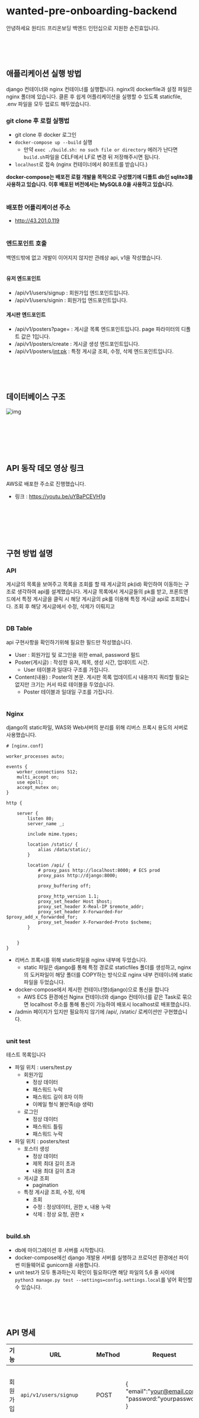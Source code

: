 ﻿# wanted-pre-onboarding-backend
 
안녕하세요 원티드 프리온보딩 백엔드 인턴십으로 지원한 손진효입니다.
<br/><br/><br/><br/><br/>

## 애플리케이션 실행 방법
django 컨테이너와 nginx 컨테이너를 실행합니다. nginx의 dockerfile과 설정 파일은 nginx 폴더에 있습니다.
클론 후 쉽게 어플리케이션을 실행할 수 있도록 staticfile, .env 파일을 모두 업로드 해두었습니다.

### git clone 후 로컬 실행법
- git clone 후 docker 로그인
- `docker-compose up --build` 실행
  - 만약 `exec ./build.sh: no such file or directory` 에러가 난다면 `build.sh`파일을 CELF에서 LF로 변경 뒤 저장해주시면 됩니다.
- `localhost`로 접속 (nginx 컨테이너에서 80포트를 받습니다.)

**docker-compose는 배포전 로컬 개발을 목적으로 구성했기에 디폴트 db인 sqlite3를 사용하고 있습니다.
이후 배포된 버전에서는 MySQL8.0을 사용하고 있습니다.**
<br/><br/>
### 배포한 어플리케이션 주소
- http://43.201.0.119
<br/><br/>
### 엔드포인트 호출
백엔드밖에 없고 개발이 이어지지 않지만 관례상 api, v1을 작성했습니다.
<br/><br/>
#### 유저 엔드포인트
- /api/v1/users/signup : 회원가입 엔드포인트입니다.
- /api/v1/users/signin : 회원가입 엔드포인트입니다.
#### 게시판 엔드포인트
- /api/v1/posters?page= : 게시글 목록 엔드포인트입니다. page 파라미터의 디폴트 값은 1입니다.
- /api/v1/posters/create : 게시글 생성 엔드포인트입니다.
- /api/v1/posters/<int:pk> : 특정 게시글 조회, 수정, 삭제 엔드포인트입니다.
<br/><br/><br/><br/><br/>
## 데이터베이스 구조

![img](https://github.com/SonJinHYo/image_repo/blob/main/image_server/wanted_erd.png?raw=true)

<br/><br/><br/><br/><br/>
## API 동작 데모 영상 링크
AWS로 배포한 주소로 진행했습니다. 
-  링크 : https://youtu.be/uYBaPCEVH1g

<br/><br/><br/><br/><br/>
## 구현 방법 설명
### API
게시글의 목록을 보여주고 목록을 조회를 할 때 게시글의 pk(id) 확인하여 이동하는 구조로 생각하여 api를 설계했습니다.
게시글 목록에서 게시글들의 pk를 받고, 프론트엔드에서 특정 게시글을 클릭 시 해당 게시글의 pk를 이용해 특정 게시글 api로 조회합니다.
조회 후 해당 게시글에서 수정, 삭제가 이뤄지고 
<br/><br/>
### DB Table
api 구현사항을 확인하기위해 필요한 필드만 작성했습니다.
- User : 회원가입 및 로그인을 위한 email, password 필드
- Poster(게시글) : 작성한 유저, 제목, 생성 시간, 업데이트 시간.
  - User 테이블과 일대다 구조를 가집니다.
- Content(내용) : Poster의 본문. 게시판 목록 업데이트시 내용까지 쿼리할 필요는 없지만 크기는 커서 따로 테이블을 두었습니다.
  - Poster 테이블과 일대일 구조를 가집니다.
<br/><br/>
### Nginx
django의 static파일, WAS와 Web서버의 분리를 위해 리버스 프록시 용도의 서버로 사용했습니다.
```
# [nginx.conf]

worker_processes auto;

events {
    worker_connections 512;
    multi_accept on;
    use epoll;
    accept_mutex on;
}

http {

    server {
        listen 80;
        server_name _;

        include mime.types;

        location /static/ {
            alias /data/static/;
        }

        location /api/ {
            # proxy_pass http://localhost:8000; # ECS prod
            proxy_pass http://django:8000;

            proxy_buffering off;

            proxy_http_version 1.1;
            proxy_set_header Host $host;
            proxy_set_header X-Real-IP $remote_addr;
            proxy_set_header X-Forwarded-For $proxy_add_x_forwarded_for;
            proxy_set_header X-Forwarded-Proto $scheme;
        }


    }
}

```
- 리버스 프록시를 위해 static파일을 nginx 내부에 두었습니다.
  - static 파일은 django를 통해 특정 경로로 staticfiles 폴더를 생성하고, nginx의 도커파일이 해당 폴더를 COPY하는 방식으로 nginx 내부 컨테이너에 static 파일을 두었습니다.
- docker-compose에서 제시한 컨테이너명(django)으로 통신을 합니다
  - AWS ECS 환경에선 Nginx 컨테이너와 django 컨테이너를 같은 Task로 묶으면 localhost 주소를 통해 통신이 가능하여 배포시 localhost로 배포했습니다.
- /admin 페이지가 있지만 필요하지 않기에 /api/, /static/ 로케이션만 구현했습니다.
<br/><br/>
### unit test
테스트 목록입니다
- 파일 위치 : users/test.py
  - 회원가입
    - 정상 데이터
    - 패스워드 누락
    - 패스워드 길이 8자 이하
    - 이메일 형식 불만족(@ 생략)
  - 로그인
    - 정상 데이터
    - 패스워드 틀림
    - 패스워드 누락
- 파일 위치 : posters/test
  - 포스터 생성
    - 정상 데이터
    - 제목 최대 길이 초과
    - 내용 최대 길이 초과
  - 게시글 조회
    - pagination
  - 특정 게시글 조회, 수정, 삭제
    - 조회
    - 수정 : 정상데이터, 권한 x, 내용 누락
    - 삭제 : 정상 요청, 권한 x
<br/><br/>
### build.sh
- db에 마이그레이션 후 서버를 시작합니다.
- docker-compose에선 django 개발용 서버를 실행하고 프로덕션 환경에선 파이썬 미들웨어로 gunicorn을 사용합니다.
- unit test가 모두 통과하는지 확인이 필요하다면 해당 파일의 5,6 줄 사이에 `python3 manage.py test --settings=config.settings.local`를 넣어 확인할 수 있습니다.
<br/><br/><br/><br/><br/>

## API 명세
| 기능        | URL                       | MeThod           | Request                                                      | Response                                                     |
| ----------- | ------------------------- | ---------------- | ------------------------------------------------------------ | ------------------------------------------------------------ |
| 회원가입    | `api/v1/users/signup`     | POST             | {<br />"email":"your@email.com",<br />"password:"yourpassword"<br />} | 201 CREATE<br />"회원가입 완료"<br /><br />400 BAD_REQUEST<br />"회원가입 실패. 패스워드가 8자 미만이거나 이미 이미 존재하는 email입니다." |
| 로그인      | `api/v1/users/signin`     | POST             | {<br />"email":"your@email.com",<br />"password:"yourpassword"<br />} | 200 OK<br />{"token":"your_jwt_token"}<br /><br />400 BAD_REQUEST<br />{"error":"유효하지 않은 email과 password 조합입니다.}<br /><br />400 BAD_REQUEST<br />"email과 password를 모두 입력해주세요" |
| 게시글 목록 | `api/v1/posters?page=`    | GET              |                                                              | 200 OK<br />[<br />  {<br/>"pk":2,<br/>"user" :{<br />      "email":"author-email",<br />   },<br />   "title": "poster title",<br />   "updated_at": "updated-time"<br />   },<br />   ...<br />] |
| 게시글 생성 | `api/v1/posters/create`   | POST             | {<br />"title":"poster title",<br />"content":"poster content"<br />} | 201 CREATE<br />{"message": "게시글을 생성했습니다"}<br />400 BAD_REQUEST<br />"제목과 내용을 모두 입력해주세요"<br /><br />400 BAD_REQUEST<br />{"message": "제목의 길이를 확인해주세요.(100자 이하)"}<br /><br />400 BAD_REQUEST<br />{"message": "내용의 길이를 확인해주세요.(1000자 이하)"} |
| 게시글 조회 | `api/v1/posters/<int:pk>` | GET, DELETE, PUT | PUT<br />{<br />"content":"edited content"<br />}            | GET,PUT 200 OK<br />{<br />     "user":  {<br />         "email": "author-email"<br />     },<br />     "title":  "poster title",<br />     "content": {<br />         "text": "poster content"<br />     },<br />     "created_at": "created-time",<br />     "updated_at": "updated-time"<br /> }<br /><br />PUT, DELETE 403 FORBIDDEN<br />"권한이 없습니다"<br /><br />GET, PUT, DELETE 400 BAD_REQUEST<br />"존재하지 않는 게시글입니다."<br /><br />PUT 400 BAD_REQUEST<br />{"message":"게시물 내용의 길이를 확인해주세요. (1000자 이하)"}<br /><br />PUT 400 BAD_REQUEST<br />{"message": "내용을 작성해주세요"} |

## AWS 아키텍쳐 구조
![img](https://github.com/SonJinHYo/image_repo/blob/main/image_server/%EC%95%84%ED%82%A4%ED%85%8D%EC%B3%90.png?raw=true)

ECS와 RDS를 이용하여 간단한 구조로 배포했습니다.

- ECS 클러스터를 생성하고 내에 nginx, django 컨테이너를 포함하는 Fargate Task를 생성했습니다.
  - Task : 0.5 vCPU, 1GB Memory / Fargate 유형 / Public IP : 43.201.0.119
  - Application ELB로 serives내의 task를 관리하게하여 무중단 배포 구조를 만들 수 있지만 애플리케이션 스케일에 비해 과한 감이 있어 단일 Task로 배포하게 되었습니다. (이에 Public IP가 임의로 배정되기에 django.settings.prod에 ALLOWED_HOST를 와일드카드로 해두었습니다.)
  - Task의 이미지를 DockerHub 개인 레포지토리와 연결하여 로컬에서 업데이트 후 Task를 재배포하면 수정없이 원할한 배포가 가능합니다.
- RDS로 MySQL 데이터베이스를 생성했습니다.
  - VPC 내부에 RDS를 두고 Task를 같은 VPC에 두어 Task 내의 django만 DB와 연결이 가능한 구조를 설계했습니다.

